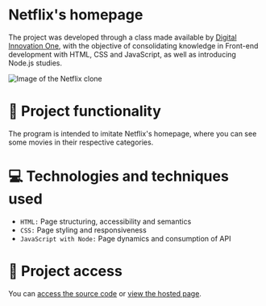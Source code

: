# Netflix's homepage

The project was developed through a class made available by [Digital Innovation One](https://www.dio.me), with the objective of consolidating knowledge in Front-end development with HTML, CSS and JavaScript, as well as introducing Node.js studies.

![Image of the Netflix clone](https://user-images.githubusercontent.com/96635074/208282907-fa614507-2d83-4b1f-a7be-cc038cabeb61.png)

# 🔨 Project functionality
The program is intended to imitate Netflix's homepage, where you can see some movies in their respective categories. 

# 💻 Technologies and techniques used 
* `HTML:` Page structuring, accessibility and semantics
* `CSS:` Page styling and responsiveness
* `JavaScript with Node:` Page dynamics and consumption of API

# 📁 Project access
You can [access the source code](https://github.com/ArturColen/NetflixClone) or [view the hosted page](https://netflix-artur.vercel.app).
